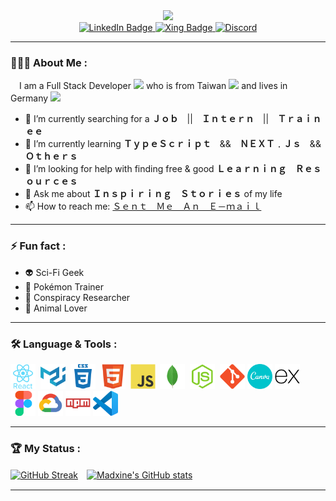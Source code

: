 
<div id="header" align="center">
  <img src="https://media.giphy.com/media/v1.Y2lkPTc5MGI3NjExcmRodHlhbmtyMDVzOGpmeXc0NGZzZDV1a29ybHJ0Y3BobG54cTJpMCZlcD12MV9pbnRlcm5hbF9naWZfYnlfaWQmY3Q9Zw/VDB85YZsrqMXx3c7DE/giphy.gif" width="300"/>
</div>

<div id="badges" align="center">
  <a href="https://www.linkedin.com/in/maxine-weng/" target="_blank">
    <img src="https://img.shields.io/badge/LinkedIn-blue?&logo=linkedin&logoColor=white" alt="LinkedIn Badge"/>
  </a>
  <a href="https://www.xing.com/profile/Maxine_Weng096458/cv" target="_blank">
    <img src="https://img.shields.io/badge/XING-green?logo=XING&logoColor=white" alt="Xing Badge"/>
  </a>
  <a href="https://discord.com/channels/1138406132621250591/1138406132621250594" target="_blank">
  <img alt="Discord" src="https://img.shields.io/badge/Discord-purple?&logo=Discord&logoColor=white">
  </a>
</div>

---

### 💁🏻‍♀️ About Me :

　I am a Full Stack Developer <img src="https://media.giphy.com/media/ETxHWlLcE5KHxLSl8G/giphy.gif" width="30"> who is from Taiwan <img src="https://media.giphy.com/media/rskCvlRvKnzw7CbN5s/giphy.gif" width="30"> and lives in Germany <img src="https://media.giphy.com/media/ih4EDc9nv3eWtydYP2/giphy.gif" width="30">

+ 🔭 I’m currently searching for a **Ｊｏｂ**　||　**Ｉｎｔｅｒｎ**　||　**Ｔｒａｉｎｅｅ**
+ 🌱 I’m currently learning **ＴｙｐｅＳｃｒｉｐｔ**　&&　**ＮＥＸＴ﹒Ｊｓ**　&&　**Ｏｔｈｅｒｓ**
+ 🤔 I’m looking for help with finding free & good **Ｌｅａｒｎｉｎｇ　Ｒｅｓｏｕｒｃｅｓ**
+ 💬 Ask me about **Ｉｎｓｐｉｒｉｎｇ　Ｓｔｏｒｉｅｓ** of my life
+ 📫 How to reach me: [Ｓｅｎｔ　Ｍｅ　Ａｎ　Ｅ－ｍａｉｌ](mailto:yu.ting.weng.dev@gmail.com)

---

### ⚡ Fun fact : 

+ 👽 Sci-Fi Geek
+ 🐲 Pokémon Trainer
+ 🪬 Conspiracy Researcher
+ 🐶 Animal Lover

---

### 🛠️ Language & Tools :
<div>
  <img src="https://github.com/devicons/devicon/blob/master/icons/react/react-original-wordmark.svg" title="React" alt="React" width="40" height="40"/>&nbsp;
  <img src="https://github.com/devicons/devicon/blob/master/icons/materialui/materialui-original.svg" title="Material UI" alt="Material UI" width="40" height="40"/>&nbsp;
  <img src="https://github.com/devicons/devicon/blob/master/icons/css3/css3-plain-wordmark.svg"  title="CSS3" alt="CSS" width="40" height="40"/>&nbsp;
  <img src="https://github.com/devicons/devicon/blob/master/icons/html5/html5-original.svg" title="HTML5" alt="HTML" width="40" height="40"/>&nbsp;
  <img src="https://github.com/devicons/devicon/blob/master/icons/javascript/javascript-original.svg" title="JavaScript" alt="JavaScript" width="40" height="40"/>&nbsp;
  <img src="https://github.com/devicons/devicon/blob/master/icons/mongodb/mongodb-original.svg" title="MongoDB"  alt="MondoDB" width="40" height="40"/>&nbsp;
  <img src="https://github.com/devicons/devicon/blob/master/icons/nodejs/nodejs-original.svg" title="NodeJS" alt="NodeJS" width="40" height="40"/>&nbsp;
  <img src="https://github.com/devicons/devicon/blob/master/icons/git/git-original.svg" title="Git" alt="Git" width="40" height="40"/>
  <img src="https://github.com/devicons/devicon/blob/master/icons/canva/canva-original.svg" title="Canva" alt="Canva" width="40" height="40"/>
  <img src="https://github.com/devicons/devicon/blob/master/icons/express/express-original.svg" title="express" alt="express" width="40" height="40"/>
  <img src="https://github.com/devicons/devicon/blob/master/icons/figma/figma-original.svg" title="Figma" alt="Figma" width="40" height="40"/>
  <img src="https://github.com/devicons/devicon/blob/master/icons/googlecloud/googlecloud-original.svg" title="GoogleCloud" alt="GoogleCloud" width="40" height="40"/>
  <img src="https://github.com/devicons/devicon/blob/master/icons/npm/npm-original-wordmark.svg" title="npm" alt="npm" width="40" height="40"/>
  <img src="https://github.com/devicons/devicon/blob/master/icons/vscode/vscode-original.svg" title="VScode" alt="VScode" width="40" height="40"/>
</div>

---

### 🏆 My Status : 

[![GitHub Streak](http://github-readme-streak-stats.herokuapp.com?user=Madxine&theme=neon&card_width=450)](https://git.io/streak-stats)　[![Madxine's GitHub stats](https://github-readme-stats.vercel.app/api?username=Madxine&theme=neon&card_width=450&show_icons=true)](https://github.com/Madxine/github-readme-stats)

---



<!--
**Madxine/Madxine** is a ✨ _special_ ✨ repository because its `README.md` (this file) appears on your GitHub profile.

Here are some ideas to get you started:

- 🔭 I’m currently working on ...
- 🌱 I’m currently learning ...
- 👯 I’m looking to collaborate on ...
- 🤔 I’m looking for help with ...
- 💬 Ask me about ...
- 📫 How to reach me: ...
- 😄 Pronouns: ...
- ⚡ Fun fact: ...
-->
